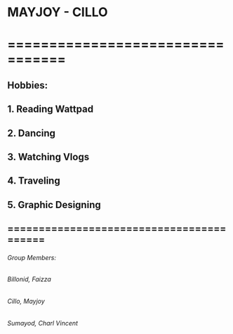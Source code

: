 # **MAYJOY - CILLO**
# =================================
## Hobbies:
##              1. Reading Wattpad
##              2. Dancing
##              3. Watching Vlogs
##              4. Traveling
##              5. Graphic Designing

## =========================================

###### Group Members:
######                  Billonid, Faizza
######                  Cillo, Mayjoy
######                  Sumayod, Charl Vincent